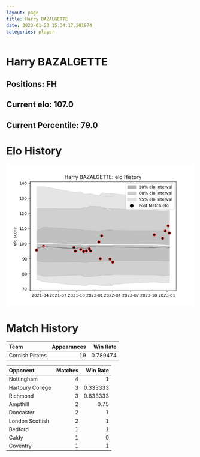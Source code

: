 ```yaml
---  
layout: page  
title: Harry BAZALGETTE  
date: 2023-01-23 15:34:17.201974  
categories: player  
---
```

# Harry BAZALGETTE

## Positions: FH

## Current elo: 107.0

## Current Percentile: 79.0

# Elo History


![elo history](history_HarryBAZALGETTE.png)
# Match History


| Team            |   Appearances |   Win Rate |
|:----------------|--------------:|-----------:|
| Cornish Pirates |            19 |   0.789474 |

| Opponent         |   Matches |   Win Rate |
|:-----------------|----------:|-----------:|
| Nottingham       |         4 |   1        |
| Hartpury College |         3 |   0.333333 |
| Richmond         |         3 |   0.833333 |
| Ampthill         |         2 |   0.75     |
| Doncaster        |         2 |   1        |
| London Scottish  |         2 |   1        |
| Bedford          |         1 |   1        |
| Caldy            |         1 |   0        |
| Coventry         |         1 |   1        |